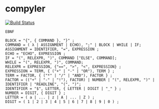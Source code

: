 # compyler

[![Build Status](https://travis-ci.com/Fogelman/compyler.svg?token=m4KMpTsinBJNfZSW8czm&branch=master)](https://travis-ci.com/Fogelman/compyler)

```
EBNF

BLOCK = "{", { COMMAND }, "}" ;
COMMAND = ( λ | ASSIGNMENT | ECHO), ";" | BLOCK | WHILE | IF;
ASSIGNMENT = IDENTIFIER, "=", EXPRESSION ;
ECHO = "ECHO", EXPRESSION ;
IF = "(", RELEXPR, ")", COMMAND ["ELSE", COMMAND];
WHILE = "(", RELEXPR, ")", COMMAND;
RELEXPR = EXPRESSION, {"==", ">", "<", EXPRESSION} ;
EXPRESSION = TERM, { ("+" | "-" | "OR"), TERM } ;
TERM = FACTOR, { ("*" | "/" | "AND"), FACTOR } ;
FACTOR = (("+" | "-" | "!"), FACTOR) | NUMBER | "(", RELEXPR, ")" | IDENTIFIER | "READLINE", "(", ")";
IDENTIFIER = "$", LETTER, { LETTER | DIGIT | "_" } ;
NUMBER = DIGIT, { DIGIT } ;
LETTER = ( a | ... | z | A | ... | Z ) ;
DIGIT = ( 1 | 2 | 3 | 4 | 5 | 6 | 7 | 8 | 9 | 0 ) ;
```
